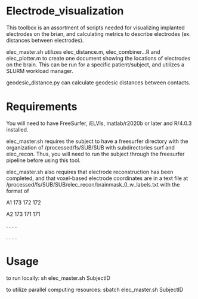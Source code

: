# Electrode_visualization

This toolbox is an assortment of scripts needed for visualizing implanted electrodes on the brian, and calculating metrics to describe electrodes (ex. distances between electrodes). 

elec_master.sh utilizes elec_distance.m, elec_combiner...R and elec_plotter.m to create one document showing the locations of electrodes on the brain. This can be run for a specific patient/subject, and utilizes a SLURM workload manager.

geodesic_distance.py can calculate geodesic distances between contacts.

# Requirements

You will need to have FreeSurfer, iELVIs, matlab/r2020b or later and R/4.0.3 installed.

elec_master.sh requires the subject to have a freesurfer directory with the organization of /processed/fs/SUB/SUB with subdirectories surf and elec_recon. Thus, you will need to run the subject through the freesurfer pipeline before using this tool.

elec_master.sh also requires that electrode reconstruction has been completed, and that voxel-based electrode coordinates are in a text file at /processed/fs/SUB/SUB/elec_recon/brainmask_0_w_labels.txt with the format of 

A1 173 172 172

A2 173 171 171

.   .   .   .

.   .   .   .

# Usage
to run locally:
sh elec_master.sh SubjectID

to utilize parallel computing resources:
sbatch elec_master.sh SubjectID




